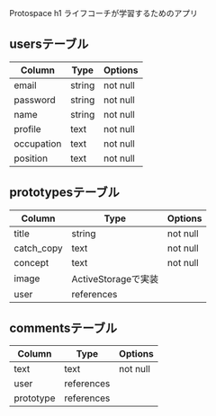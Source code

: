 Protospace h1
ライフコーチが学習するためのアプリ

## usersテーブル

| Column    | Type      | Options          |
| --------- | --------- | ---------------- |
| email     | string    | not null         |
| password  | string    | not null         |
| name      | string    | not null         |
| profile   | text      | not null         |
| occupation| text      | not null         |
| position  | text      | not null         |


## prototypesテーブル

| Column     | Type       | Options  |
| ---------- | ---------- | -------- |
| title      | string     | not null |
| catch_copy | text       | not null |
| concept    | text       | not null |
| image      | ActiveStorageで実装    |
| user       | references |


## commentsテーブル

| Column    | Type       | Options  |
| --------- | ---------- | -------- |
| text      | text       | not null |
| user      | references |
| prototype | references |


